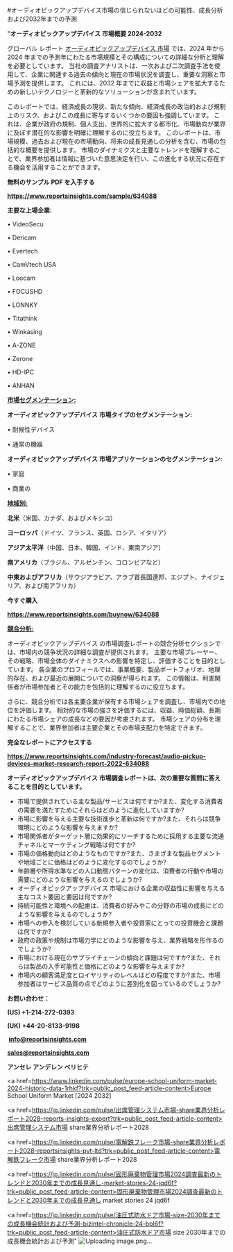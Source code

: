 #オーディオピックアップデバイス市場の信じられないほどの可能性、成長分析および2032年までの予測

"<strong>オーディオピックアップデバイス 市場概要 2024-2032</strong>

グローバル レポート <a href=https://www.reportsinsights.com/sample/634088>オーディオピックアップデバイス 市場</a> では、2024 年から 2024 年までの予測年にわたる市場規模とその構成についての詳細な分析と理解を必要としています。 当社の調査アナリストは、一次および二次調査手法を使用して、企業に関連する過去の傾向と現在の市場状況を調査し、重要な洞察と市場予測を提供します。 これには、2032 年までに収益と市場シェアを拡大​​するための新しいテクノロジーと革新的なソリューションが含まれています。

このレポートでは、経済成長の現状、新たな傾向、経済成長の政治的および規制上のリスク、およびこの成長に寄与するいくつかの要因も強調しています。 これは、企業が政府の規制、個人支出、世界的に拡大する都市化、市場動向が業界に及ぼす潜在的な影響を明確に理解するのに役立ちます。 このレポートは、市場規模、過去および現在の市場動向、将来の成長見通しの分析を含む、市場の包括的な概要を提供します。 市場のダイナミクスと主要なトレンドを理解することで、業界参加者は情報に基づいた意思決定を行い、この進化する状況に存在する機会を活用することができます。

<strong><b>無料のサンプル PDF を入手する</b></strong>

<a href=https://www.reportsinsights.com/sample/634088><strong><u>https://www.reportsinsights.com/sample/634088</u></strong></a>

<strong>主要な上場企業:</strong>

• VideoSecu

• Dericam

• Evertech

• CamVtech USA

• Loocam

• FOCUSHD

• LONNKY

• Titathink

• Winkasing

• A-ZONE

• Zerone

• HD-IPC

• ANHAN

<strong><u>市場セグメンテーション</u></strong><strong><u>:</u></strong>

<strong>オーディオピックアップデバイス 市場タイプのセグメンテーション:</strong>

• 耐候性デバイス

• 通常の機器

<strong>オーディオピックアップデバイス 市場アプリケーションのセグメンテーション:</strong>

• 家庭

• 商業の

<strong><u>地域別</u></strong><strong><u>:</u></strong>

<strong>北米</strong>（米国、カナダ、およびメキシコ）

<strong>ヨーロッパ</strong>（ドイツ、フランス、英国、ロシア、イタリア）

<strong>アジア太平洋</strong>（中国、日本、韓国、インド、東南アジア）

<strong>南アメリカ</strong>（ブラジル、アルゼンチン、コロンビアなど）

<strong>中東およびアフリカ</strong>（サウジアラビア、アラブ首長国連邦、エジプト、ナイジェリア、および南アフリカ）

<strong>今すぐ購入</strong>

<a href=https://www.reportsinsights.com/buynow/634088><strong><u>https://www.reportsinsights.com/buynow/634088</u></strong></a>

<strong><u>競合分析:</u></strong>

オーディオピックアップデバイス の市場調査レポートの競合分析セクションでは、市場内の競争状況の詳細な調査が提供されます。 主要な市場プレーヤー、その戦略、市場全体のダイナミクスへの影響を特定し、評価することを目的としています。 各企業のプロフィールでは、事業概要、製品ポートフォリオ、地理的存在、および最近の展開についての洞察が得られます。 この情報は、利害関係者が市場参加者とその能力を包括的に理解するのに役立ちます。

さらに、競合分析では各主要企業が保有する市場シェアを調査し、市場内での地位を評価します。 相対的な市場の強さを評価するには、収益、時価総額、長期にわたる市場シェアの成長などの要因が考慮されます。 市場シェアの分布を理解することで、業界参加者は主要企業とその市場支配力を特定できます。

<strong>完全なレポートにアクセスする</strong>

<a href=https://www.reportsinsights.com/industry-forecast/audio-pickup-devices-market-research-report-2022-634088><strong><u><b>https://www.reportsinsights.com/industry-forecast/audio-pickup-devices-market-research-report-2022-634088</b></u></strong></a>

<strong><b>オーディオピックアップデバイス 市場調査レポートは、次の重要な質問に答えることを目的としています。</b></strong>
<ul>
  <li>市場で提供されている主な製品/サービスは何ですか?また、変化する消費者の需要を満たすためにそれらはどのように進化していますか?</li>
  <li>市場に影響を与える主要な技術進歩と革新は何ですか?また、それらは競争環境にどのような影響を与えますか?</li>
  <li>市場関係者がターゲット層に効果的にリーチするために採用する主要な流通チャネルとマーケティング戦略は何ですか?</li>
  <li>市場の価格動向はどのようなものですか?また、さまざまな製品セグメントや地域ごとに価格はどのように変化するのでしょうか?</li>
  <li>年齢層や所得水準などの人口動態パターンの変化は、消費者の行動や市場の需要にどのような影響を与えるのでしょうか?</li>
  <li>オーディオピックアップデバイス 市場における企業の収益性に影響を与える主なコスト要因と要因は何ですか?</li>
  <li>持続可能性と環境への配慮は、消費者の好みやこの分野の市場の成長にどのような影響を与えるのでしょうか?</li>
  <li>市場への参入を検討している新規参入者や投資家にとっての投資機会と課題は何ですか?</li>
  <li>政府の政策や規制は市場力学にどのような影響を与え、業界戦略を形作るのでしょうか?</li>
  <li>市場における現在のサプライチェーンの傾向と課題は何ですか?また、それらは製品の入手可能性と価格にどのような影響を与えますか?</li>
  <li>市場内の顧客満足度とロイヤリティのレベルはどの程度ですか?また、市場参加者はサービス品質の点でどのように差別化を図っているのでしょうか?</li>
</ul>
<strong>お問い合わせ：</strong>

<strong>(US) +1-214-272-0393</strong>

<strong>(UK) +44-20-8133-9198</strong>

<strong> </strong><a href=info@reportsinsights.com><strong><u>info@reportsinsights.com</u></strong></a>

<a href=sales@reportsinsights.com><strong><u>sales@reportsinsights.com</u></strong></a>

<strong>アンセレ アンデレン ベリヒテ</strong>

<a href=https://www.linkedin.com/pulse/europe-school-uniform-market-2024-historic-data-1rhkf?trk=public_post_feed-article-content>Europe School Uniform Market [2024 2032]</a>

<a href=https://jp.linkedin.com/pulse/出席管理システム市場-share業界分析レポート2028-reports-insights-expert?trk=public_post_feed-article-content>出席管理システム市場 share業界分析レポート2028</a>

<a href=https://jp.linkedin.com/pulse/電解鉄フレーク市場-share業界分析レポート2028-reportsinsights-pvt-ltd?trk=public_post_feed-article-content>電解鉄フレーク市場 share業界分析レポート2028</a>

<a href=https://jp.linkedin.com/pulse/固形廃棄物管理市場2024調査最新のトレンドと2030年までの成長見通し-market-stories-24-jqd6f?trk=public_post_feed-article-content>固形廃棄物管理市場2024調査最新のトレンドと2030年までの成長見通し market stories 24 jqd6f</a>

<a href=https://jp.linkedin.com/pulse/油圧式防水ドア市場-size-2030年までの成長機会統計および予測-bizintel-chronicle-24-bpl6f?trk=public_post_feed-article-content>油圧式防水ドア市場 size 2030年までの成長機会統計および予測</a>"
![Uploading image.png…]()
